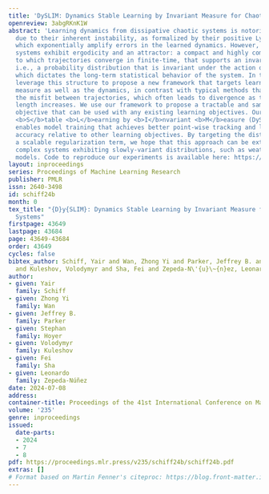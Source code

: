 ```yaml
---
title: 'DySLIM: Dynamics Stable Learning by Invariant Measure for Chaotic Systems'
openreview: 3abgRKnK1W
abstract: 'Learning dynamics from dissipative chaotic systems is notoriously difficult
  due to their inherent instability, as formalized by their positive Lyapunov exponents,
  which exponentially amplify errors in the learned dynamics. However, many of these
  systems exhibit ergodicity and an attractor: a compact and highly complex manifold,
  to which trajectories converge in finite-time, that supports an invariant measure,
  i.e., a probability distribution that is invariant under the action of the dynamics,
  which dictates the long-term statistical behavior of the system. In this work, we
  leverage this structure to propose a new framework that targets learning the invariant
  measure as well as the dynamics, in contrast with typical methods that only target
  the misfit between trajectories, which often leads to divergence as the trajectories’
  length increases. We use our framework to propose a tractable and sample efficient
  objective that can be used with any existing learning objectives. Our <b>Dy</b>namics
  <b>S</b>table <b>L</b>earning by <b>I</b>nvariant <b>M</b>easure (DySLIM) objective
  enables model training that achieves better point-wise tracking and long-term statistical
  accuracy relative to other learning objectives. By targeting the distribution with
  a scalable regularization term, we hope that this approach can be extended to more
  complex systems exhibiting slowly-variant distributions, such as weather and climate
  models. Code to reproduce our experiments is available here: https://github.com/google-research/swirl-dynamics/tree/main/swirl_dynamics/projects/ergodic.'
layout: inproceedings
series: Proceedings of Machine Learning Research
publisher: PMLR
issn: 2640-3498
id: schiff24b
month: 0
tex_title: "{D}y{SLIM}: Dynamics Stable Learning by Invariant Measure for Chaotic
  Systems"
firstpage: 43649
lastpage: 43684
page: 43649-43684
order: 43649
cycles: false
bibtex_author: Schiff, Yair and Wan, Zhong Yi and Parker, Jeffrey B. and Hoyer, Stephan
  and Kuleshov, Volodymyr and Sha, Fei and Zepeda-N\'{u}\~{n}ez, Leonardo
author:
- given: Yair
  family: Schiff
- given: Zhong Yi
  family: Wan
- given: Jeffrey B.
  family: Parker
- given: Stephan
  family: Hoyer
- given: Volodymyr
  family: Kuleshov
- given: Fei
  family: Sha
- given: Leonardo
  family: Zepeda-Núñez
date: 2024-07-08
address:
container-title: Proceedings of the 41st International Conference on Machine Learning
volume: '235'
genre: inproceedings
issued:
  date-parts:
  - 2024
  - 7
  - 8
pdf: https://proceedings.mlr.press/v235/schiff24b/schiff24b.pdf
extras: []
# Format based on Martin Fenner's citeproc: https://blog.front-matter.io/posts/citeproc-yaml-for-bibliographies/
---
```

